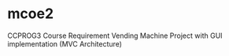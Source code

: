# mcoe2
CCPROG3 Course Requirement
Vending Machine Project with GUI implementation (MVC Architecture)
